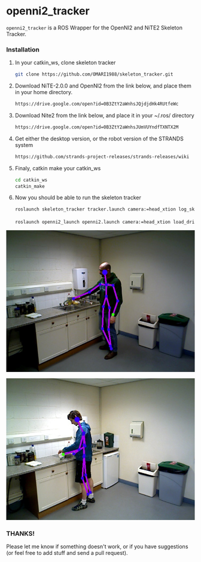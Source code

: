 openni2_tracker
===============

`openni2_tracker` is a ROS Wrapper for the OpenNI2 and NiTE2 Skeleton Tracker.

### Installation
1. In your catkin_ws, clone skeleton tracker

    ```bash
    git clone https://github.com/OMARI1988/skeleton_tracker.git
    ```

2. Download NiTE-2.0.0 and OpenNI2 from the link below, and place them in your home directory.

    ```bash
    https://drive.google.com/open?id=0B3ZtY2aWnhsJQjdjdHk4RUtfeWc
    ```

3. Download Nite2 from the link below, and place it in your ~/.ros/ directory

    ```bash
    https://drive.google.com/open?id=0B3ZtY2aWnhsJUmVUYndfTXNTX2M
    ```

4. Get either the desktop version, or the robot version of the STRANDS system

    ```bash
    https://github.com/strands-project-releases/strands-releases/wiki
    ```

5. Finaly, catkin make your catkin_ws

    ```bash
    cd catkin_ws
    catkin_make
    ```

6. Now you should be able to run the skeleton tracker

    ```bash
    roslaunch skeleton_tracker tracker.launch camera:=head_xtion log_skeleton:=True message_store:=people_skeleton

    roslaunch openni2_launch openni2.launch camera:=head_xtion load_driver:=False depth_registration:=True debayer_processing:=True sw_registered_processing:=True
    ```


![marker](https://raw.githubusercontent.com/OMARI1988/skeleton_tracker/master/images/ex_1.jpg)

![marker](https://raw.githubusercontent.com/OMARI1988/skeleton_tracker/master/images/ex_2.jpg)

### THANKS!
Please let me know if something doesn't work, or if you have suggestions (or feel free to add stuff and send a pull request).
